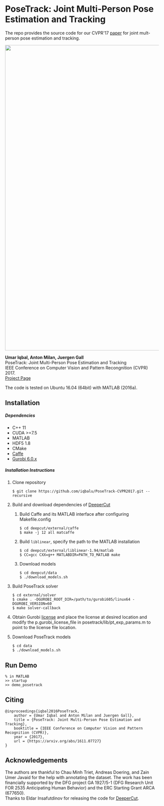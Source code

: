 PoseTrack: Joint Multi-Person Pose Estimation and Tracking
========================
 
The repo provides the source code for our CVPR'17 [paper](https://arxiv.org/abs/1611.07727) for joint mult-person pose estimation and tracking. 

<p align="left">
<img src="http://pages.iai.uni-bonn.de/iqbal_umar/PoseTrack/data/PoseTrack.gif", width="1000">
</p>

**Umar Iqbal, Anton Milan, Juergen Gall**  
PoseTrack: Joint Multi-Person Pose Estimation and Tracking  
IEEE Conference on Computer Vision and Pattern Recongnition (CVPR) 2017.  
[Project Page](http://pages.iai.uni-bonn.de/iqbal_umar/PoseTrack/)  

The code is tested on Ubuntu 16.04 (64bit) with MATLAB (2016a).  

## Installation

##### Dependencies
- C++ 11
- CUDA >=7.5
- MATLAB
- HDF5 1.8
- CMake
- [Caffe](http://caffe.berkeleyvision.org/installation.html)
- [Gurobi 6.0.x](https://user.gurobi.com/download/gurobi-optimizer)

##### Installation Instructions
1. Clone repository	
   ```
   $ git clone https://github.com/iqbalu/PoseTrack-CVPR2017.git --recursive
   ```

2. Build and download dependencies of [DeeperCut](https://github.com/eldar/deepcut)
   1. Build Caffe and its MATLAB interface after configuring Makefile.config
	   ```
	   $ cd deepcut/external/caffe
	   $ make -j 12 all matcaffe
	   ```
   2. Build `liblinear`, specify the path to the MATLAB installation	
	   ```
	   $ cd deepcut/external/liblinear-1.94/matlab
	   $ CC=gcc CXX=g++ MATLABDIR=PATH_TO_MATLAB make
	   ```

   3. Download models
	   ```
	   $ cd deepcut/data
	   $ ./download_models.sh
	   ```
	   
3. Build PoseTrack solver	
   ```
   $ cd external/solver
   $ cmake . -DGUROBI_ROOT_DIR=/path/to/gurobi605/linux64 -DGUROBI_VERSION=60
   $ make solver-callback
   ```

4. Obtain Gurobi [license](http://www.gurobi.com/downloads/licenses/license-center) and place the license at desired location and modify the p.gurobi_license_file in posetrack/lib/pt_exp_params.m to point to the license file location.

5. Download PoseTrack models
	```
	$ cd data
	$ ./download_models.sh
	```

## Run Demo	
```
% in MATLAB
>> startup
>> demo_posetrack
```

## Citing
```
@inproceedings{iqbal2016PoseTrack,
	author = {Umar Iqbal and Anton Milan and Juergen Gall},
	title = {PoseTrack: Joint Multi-Person Pose Estimation and Tracking},
	booktitle = {IEEE Conference on Computer Vision and Pattern Recognition (CVPR)},
	year = {2017},
	url = {https://arxiv.org/abs/1611.07727}
}
```

## Acknowledgements  
The authors are thankful to Chau Minh Triet, Andreas Doering, and Zain Umer Javaid for the help with annotating the dataset. The work has been financially supported by the DFG project GA 1927/5-1 (DFG Research Unit FOR 2535 Anticipating Human Behavior) and the ERC Starting Grant ARCA (677650).  
Thanks to Eldar Insafutdinov for releasing the code for [DeeperCut](https://github.com/eldar/deepcut).






